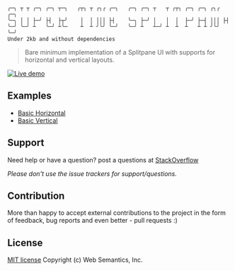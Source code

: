 ```
╭─╮ ┬ ┬ ╭─╮ ╭─╮ ┬─╮   ╭┬╮ ┬ ╭╮╭ ╭─╮   ╭─╮ ╭─╮ ┬   ┬ ╭┬╮ ╭─╮ ╭─╮ ╭╮╭ ╭─╮  
╰─╮ │ │ ├─╯ ├┤  ├┬╯    │  │ │││ ├┤    ╰─╮ ├─╯ │   │  │  ├─╯ ├─┤ │││ ├┤   
╰─╯ ╰─╯ ┴   ╰─╯ ┴╰─    ┴  ┴ ╯╰╯ ╰─╯   ╰─╯ ┴   ┴─╯ ┴  ┴  ┴   ┴ ┴ ╯╰╯ ╰─╯  
Under 2kb and without dependencies 
```
> Bare minimum implementation of a Splitpane UI with supports for horizontal and vertical layouts.

[![Live demo](https://img.shields.io/badge/Live%20demo-%E2%86%92-9D6EB3.svg?style=flat-square)](https://websemantics.github.io/super-tiny-splitpane)

## Examples

- [Basic Horizontal](https://websemantics.github.io/super-tiny-splitpane/examples/basic-horizontal.html)
- [Basic Vertical](https://websemantics.github.io/super-tiny-splitpane/examples/basic-vertical.html)

## Support

Need help or have a question? post a questions at [StackOverflow](https://stackoverflow.com/questions/tagged/super-tiny-splitpane+websemantics)

*Please don't use the issue trackers for support/questions.*

## Contribution

More than happy to accept external contributions to the project in the form of feedback, bug reports and even better - pull requests :)

## License

[MIT license](http://opensource.org/licenses/mit-license.php)
Copyright (c) Web Semantics, Inc.